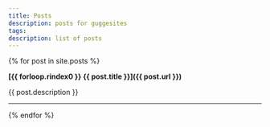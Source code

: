 ```yaml
---
title: Posts
description: posts for guggesites
tags: 
description: list of posts
---
```


{% for post in site.posts %}

**[{{ forloop.rindex0 }} {{ post.title }}]({{ post.url }})**

{{ post.description }}

---

{% endfor %}





